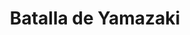﻿---
title: "Batalla de Yamazaki"
permalink: periodes_286.html
layout: periode
dataInici: 1582-07-02
sidebar: periodes
pares:
  - 177:
    title: "Período Azuchi-Momoyama"
    dataInici: "(1568)"
    dataFi: "(1603)"

fills:
jocsPrincipals:
jocsEscenaris:
jocsEpoca:
  - title: "Tenkatoitsu"
    bggId: 214296
    escenari: "Yamazaki"

  - title: "Ancient Battles Deluxe Expansion Kit 5.1: Way of the Samurai"
    bggId: 111826
    escenari: "Yamazaki"

jocsEpocaEscenaris:
---
